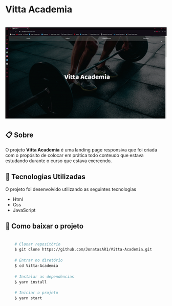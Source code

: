# Vitta Academia

<h1>
    <img src="/src/assets/apresentacao.gif">
</h1>

## 📋 Sobre

O projeto **Vitta Academia** é uma landing page responsiva que foi criada com o propósito de colocar em prática todo conteudo que estava estudando durante o curso que estava exercendo.  

## 🚀 Tecnologias Utilizadas

O projeto foi desenvolvido utilizando as seguintes tecnologias

- Html
- Css
- JavaScript

## 💾 Como baixar o projeto

```bash

    # Clonar repositório
    $ git clone https://github.com/JonatasAR1/Vitta-Academia.git

    # Entrar no diretório
    $ cd Vitta-Academia

    # Instalar as dependências
    $ yarn install

    # Iniciar o projeto
    $ yarn start


```
